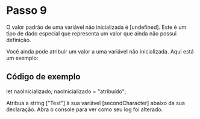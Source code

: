 # Passo 9

O valor padrão de uma variável não inicializada é [undefined]. Este é um tipo de dado especial que representa um valor que ainda não possui definição.

Você ainda pode atribuir um valor a uma variável não inicializada. Aqui está um exemplo:

## Código de exemplo

let naoInicializado;
naoInicializado = "atribuído";

Atribua a string ["Test"] à sua variável [secondCharacter] abaixo da sua declaração. Abra o console para ver como seu log foi alterado.